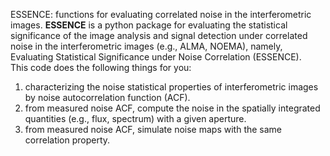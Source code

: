 ESSENCE: functions for evaluating correlated noise in the interferometric images.
**ESSENCE** is a python package for evaluating the statistical significance of the image analysis and signal detection under correlated noise in the interferometric images (e.g., ALMA, NOEMA), namely, Evaluating Statistical Significance under Noise Correlation (ESSENCE).  
This code does the following things for you:
1. characterizing the noise statistical properties of interferometric images by noise autocorrelation function (ACF).
2. from measured noise ACF, compute the noise in the spatially integrated quantities (e.g., flux, spectrum) with a given aperture. 
3. from measured noise ACF, simulate noise maps with the same correlation property.
